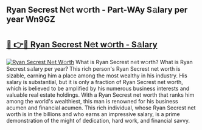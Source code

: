 ## Ryan Secrest N𝚎t w𝚘rth - Part-WAy S𝚊lary per year Wn9GZ

# <h2><a href="http://gc3davv.nevu.top/?p=Ryan+Secrest">🔗 👉🔴 Ryan Secrest N𝚎t w𝚘rth - S𝚊lary</a></h2>

[![Ryan Secrest N𝚎t W𝚘rth](https://i.imgur.com/Oavwk0R.jpeg)](http://gc3davv.nevu.top/?p=Ryan+Secrest)
What is Ryan Secrest n𝚎t w𝚘rth? What is Ryan Secrest s𝚊lary per year?
This rich person's Ryan Secrest net worth is sizable, earning him a place among the most wealthy in his industry. His salary is substantial, but it is only a fraction of Ryan Secrest net worth, which is believed to be amplified by his numerous business interests and valuable real estate holdings. With a Ryan Secrest net worth that ranks him among the world's wealthiest, this man is renowned for his business acumen and financial acumen. This rich individual, whose Ryan Secrest net worth is in the billions and who earns an impressive salary, is a prime demonstration of the might of dedication, hard work, and financial savvy.
